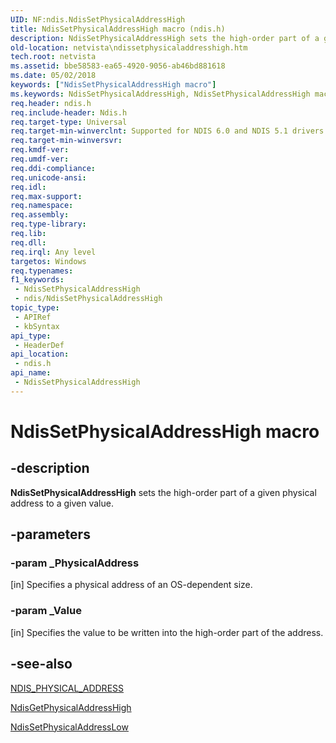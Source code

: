 ```yaml
---
UID: NF:ndis.NdisSetPhysicalAddressHigh
title: NdisSetPhysicalAddressHigh macro (ndis.h)
description: NdisSetPhysicalAddressHigh sets the high-order part of a given physical address to a given value.
old-location: netvista\ndissetphysicaladdresshigh.htm
tech.root: netvista
ms.assetid: bbe58583-ea65-4920-9056-ab46bd881618
ms.date: 05/02/2018
keywords: ["NdisSetPhysicalAddressHigh macro"]
ms.keywords: NdisSetPhysicalAddressHigh, NdisSetPhysicalAddressHigh macro [Network Drivers Starting with Windows Vista], miniport_memory_shared_ref_4644a620-5ec7-449e-9886-ddee46d9ff2a.xml, ndis/NdisSetPhysicalAddressHigh, netvista.ndissetphysicaladdresshigh
req.header: ndis.h
req.include-header: Ndis.h
req.target-type: Universal
req.target-min-winverclnt: Supported for NDIS 6.0 and NDIS 5.1 drivers (see    NdisSetPhysicalAddressHigh   (NDIS 5.1)) in Windows Vista. Supported for NDIS 5.1 drivers (see    NdisSetPhysicalAddressHigh   (NDIS 5.1)) in Windows XP.
req.target-min-winversvr: 
req.kmdf-ver: 
req.umdf-ver: 
req.ddi-compliance: 
req.unicode-ansi: 
req.idl: 
req.max-support: 
req.namespace: 
req.assembly: 
req.type-library: 
req.lib: 
req.dll: 
req.irql: Any level
targetos: Windows
req.typenames: 
f1_keywords:
 - NdisSetPhysicalAddressHigh
 - ndis/NdisSetPhysicalAddressHigh
topic_type:
 - APIRef
 - kbSyntax
api_type:
 - HeaderDef
api_location:
 - ndis.h
api_name:
 - NdisSetPhysicalAddressHigh
---
```


# NdisSetPhysicalAddressHigh macro


## -description

<b>NdisSetPhysicalAddressHigh</b> sets the high-order part of a given physical address to a given
  value.

## -parameters

### -param _PhysicalAddress 

[in]
Specifies a physical address of an OS-dependent size.

### -param _Value 

[in]
Specifies the value to be written into the high-order part of the address.

## -see-also

<a href="/previous-versions/windows/hardware/network/ff557129(v=vs.85)">NDIS_PHYSICAL_ADDRESS</a>



<a href="/windows-hardware/drivers/ddi/ndis/nf-ndis-ndisgetphysicaladdresshigh">NdisGetPhysicalAddressHigh</a>



<a href="/windows-hardware/drivers/ddi/ndis/nf-ndis-ndissetphysicaladdresslow">NdisSetPhysicalAddressLow</a>